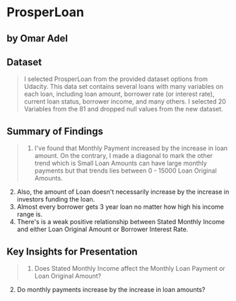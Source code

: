 # ProsperLoan
## by Omar Adel


## Dataset

> I selected ProsperLoan from the provided dataset options from Udacity. This data set contains several loans with many variables on each loan, including loan amount, borrower rate (or interest rate), current loan status, borrower income, and many others.
I selected 20 Variables from the 81 and dropped null values from the new dataset.

## Summary of Findings

> 1. I've found that Monthly Payment increased by the increase in loan amount. On the contrary, I made a diagonal to mark the other trend which is Small Loan Amounts can have large monthly payments but that trends lies between 0 - 15000 Loan Original Amounts.
2. Also, the amount of Loan doesn't necessarily increase by the increase in investors funding the loan. 
3. Almost every borrower gets 3 year loan no matter how high his income range is.
4. There's is a weak positive relationship between Stated Monthly Income and either Loan Original Amount or Borrower Interest Rate.


## Key Insights for Presentation

> 1. Does Stated Monthly Income affect the Monthly Loan Payment or Loan Original Amount?
2. Do monthly payments increase by the increase in loan amounts?